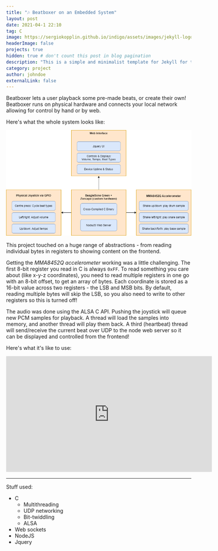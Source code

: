 ```yaml
---
title: "🎶 Beatboxer on an Embedded System"
layout: post
date: 2021-04-1 22:10
tag: C
image: https://sergiokopplin.github.io/indigo/assets/images/jekyll-logo-light-solid.png
headerImage: false
projects: true
hidden: true # don't count this post in blog pagination
description: "This is a simple and minimalist template for Jekyll for those who likes to eat noodles."
category: project
author: johndoe
externalLink: false
---
```


Beatboxer lets a user playback some pre-made beats, or create their own!  Beatboxer runs on physical hardware and connects your local network allowing for control by hand or by web.

Here's what the whole system looks like:

![Screenshot](../assets/images/beatboxer.png)

This project touched on a huge range of abstractions - from reading individual bytes in registers to showing content on the frontend.

Getting the *MMA8452Q accelerometer* working was a little challenging.  The first 8-bit register you read in C is always `0xFF`.  To read something you care about (like x-y-z coordinates), you need to read multiple registers in one go with an 8-bit offset, to get an array of bytes.  Each coordinate is stored as a 16-bit value across two registers - the LSB and MSB bits.  By default, reading multiple bytes will skip the LSB, so you also need to write to other registers so this is turned off!

The audio was done using the ALSA C API.  Pushing the joystick will queue new PCM samples for playback.  A thread will load the samples into memory, and another thread will play them back.  A third (heartbeat) thread will send/receive the current beat over UDP to the node web server so it can be displayed and controlled from the frontend!

Here's what it's like to use:

<iframe width="560" height="315" src="https://www.youtube.com/embed/xLffg8iiZPw" title="YouTube video player" frameborder="0" allow="accelerometer; autoplay; clipboard-write; encrypted-media; gyroscope; picture-in-picture" allowfullscreen></iframe>

---

Stuff used:

- C
    - Multithreading
    - UDP networking
    - Bit-twiddling
    - ALSA
- Web sockets
- NodeJS
- Jquery
